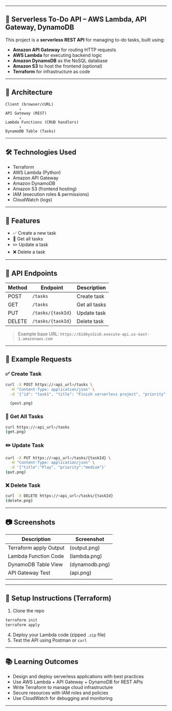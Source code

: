 
---

## 📘 Serverless To-Do API – AWS Lambda, API Gateway, DynamoDB

This project is a **serverless REST API** for managing to-do tasks, built using:

* **Amazon API Gateway** for routing HTTP requests
* **AWS Lambda** for executing backend logic
* **Amazon DynamoDB** as the NoSQL database
* **Amazon S3** to host the frontend (optional)
* **Terraform** for infrastructure as code

---

## 🧩 Architecture

```plaintext
Client (browser/cURL)
      ↓
API Gateway (REST)
      ↓
Lambda Functions (CRUD handlers)
      ↓
DynamoDB Table (Tasks)
```

---

## 🛠️ Technologies Used

* Terraform
* AWS Lambda (Python)
* Amazon API Gateway
* Amazon DynamoDB
* Amazon S3 (frontend hosting)
* IAM (execution roles & permissions)
* CloudWatch (logs)

---

## 🚀 Features

* ✅ Create a new task
* 📖 Get all tasks
* ✏️ Update a task
* ❌ Delete a task

---

## 🧪 API Endpoints

| Method | Endpoint          | Description   |
| ------ | ----------------- | ------------- |
| POST   | `/tasks`          | Create task   |
| GET    | `/tasks`          | Get all tasks |
| PUT    | `/tasks/{taskId}` | Update task   |
| DELETE | `/tasks/{taskId}` | Delete task   |

> Example base URL:
> `https://61d6ys5is6.execute-api.us-east-1.amazonaws.com`

---

## 📝 Example Requests

### ✅ Create Task

```bash
curl -X POST https://<api_url>/tasks \
  -H "Content-Type: application/json" \
  -d '{"id": "task1", "title": "Finish serverless project", "priority": "high", "due_date": "2025-06-05"}'

  (post.png)
```

### 📖 Get All Tasks

```bash
curl https://<api_url>/tasks
(get.png)
```

### ✏️ Update Task

```bash
curl -X PUT https://<api_url>/tasks/{taskId} \
  -H "Content-Type: application/json" \
  -d '{"title":"Play", "priority":"medium"}'
(put.png)
```

### ❌ Delete Task

```bash
curl -X DELETE https://<api_url>/tasks/{taskId}
(delete.png)
```

---

## 📷 Screenshots

| Description             | Screenshot                                        |
| ----------------------- | ------------------------------------------------- |
| Terraform apply Output   | (output.png) |
| Lambda Function Code    | (lambda.png)       |
| DynamoDB Table View     |  (dynamodb.png)       |
| API Gateway Test        | (api.png)     |
|    |


---

## 🧰 Setup Instructions (Terraform)

1. Clone the repo

```bash
terraform init
terraform apply
```

4. Deploy your Lambda code (zipped `.zip` file)
5. Test the API using Postman or `curl`

---

## 📚 Learning Outcomes

* Design and deploy serverless applications with best practices
* Use AWS Lambda + API Gateway + DynamoDB for REST APIs
* Write Terraform to manage cloud infrastructure
* Secure resources with IAM roles and policies
* Use CloudWatch for debugging and monitoring

---

